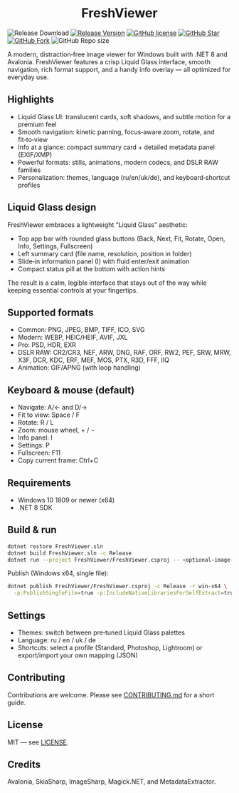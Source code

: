 <h1 align="center">FreshViewer</h1>

<p align="center">

![Release Download](https://img.shields.io/github/downloads/amtiYo/BlurViewer/total?style=flat-square)
[![Release Version](https://img.shields.io/github/v/release/amtiYo/BlurViewer?style=flat-square)](https://github.com/amtiYo/BlurViewer/releases/latest)
[![GitHub license](https://img.shields.io/github/license/amtiYo/BlurViewer?style=flat-square)](LICENSE)
[![GitHub Star](https://img.shields.io/github/stars/amtiYo/BlurViewer?style=flat-square)](https://github.com/amtiYo/BlurViewer/stargazers)
[![GitHub Fork](https://img.shields.io/github/forks/amtiYo/BlurViewer?style=flat-square)](https://github.com/amtiYo/BlurViewer/network/members)
![GitHub Repo size](https://img.shields.io/github/repo-size/amtiYo/BlurViewer?style=flat-square&color=3cb371)
</p>

A modern, distraction‑free image viewer for Windows built with .NET 8 and Avalonia. FreshViewer features a crisp Liquid Glass interface, smooth navigation, rich format support, and a handy info overlay — all optimized for everyday use.

## Highlights
- Liquid Glass UI: translucent cards, soft shadows, and subtle motion for a premium feel
- Smooth navigation: kinetic panning, focus‑aware zoom, rotate, and fit‑to‑view
- Info at a glance: compact summary card + detailed metadata panel (EXIF/XMP)
- Powerful formats: stills, animations, modern codecs, and DSLR RAW families
- Personalization: themes, language (ru/en/uk/de), and keyboard‑shortcut profiles

## Liquid Glass design
FreshViewer embraces a lightweight “Liquid Glass” aesthetic:
- Top app bar with rounded glass buttons (Back, Next, Fit, Rotate, Open, Info, Settings, Fullscreen)
- Left summary card (file name, resolution, position in folder)
- Slide‑in information panel (I) with fluid enter/exit animation
- Compact status pill at the bottom with action hints

The result is a calm, legible interface that stays out of the way while keeping essential controls at your fingertips.

## Supported formats
- Common: PNG, JPEG, BMP, TIFF, ICO, SVG
- Modern: WEBP, HEIC/HEIF, AVIF, JXL
- Pro: PSD, HDR, EXR
- DSLR RAW: CR2/CR3, NEF, ARW, DNG, RAF, ORF, RW2, PEF, SRW, MRW, X3F, DCR, KDC, ERF, MEF, MOS, PTX, R3D, FFF, IIQ
- Animation: GIF/APNG (with loop handling)

## Keyboard & mouse (default)
- Navigate: A/← and D/→
- Fit to view: Space / F
- Rotate: R / L
- Zoom: mouse wheel, + / −
- Info panel: I
- Settings: P
- Fullscreen: F11
- Copy current frame: Ctrl+C

## Requirements
- Windows 10 1809 or newer (x64)
- .NET 8 SDK

## Build & run
```bash
dotnet restore FreshViewer.sln
dotnet build FreshViewer.sln -c Release
dotnet run --project FreshViewer/FreshViewer.csproj -- <optional-image-path>
```

Publish (Windows x64, single file):
```bash
dotnet publish FreshViewer/FreshViewer.csproj -c Release -r win-x64 \
  -p:PublishSingleFile=true -p:IncludeNativeLibrariesForSelfExtract=true --self-contained=false
```

## Settings
- Themes: switch between pre‑tuned Liquid Glass palettes
- Language: ru / en / uk / de
- Shortcuts: select a profile (Standard, Photoshop, Lightroom) or export/import your own mapping (JSON)

## Contributing
Contributions are welcome. Please see [CONTRIBUTING.md](./CONTRIBUTING.md) for a short guide.

## License
MIT — see [LICENSE](./LICENSE).

## Credits
Avalonia, SkiaSharp, ImageSharp, Magick.NET, and MetadataExtractor.
